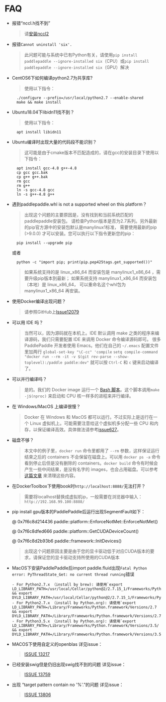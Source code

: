<a name="FAQ"></a>
# **FAQ**

- 报错“nccl.h找不到”

    > 请[安装nccl2](https://developer.nvidia.com/nccl/nccl-download)

- 报错`Cannot uninstall 'six'.`

    > 此问题可能与系统中已有Python有关，请使用`pip install paddlepaddle --ignore-installed six`（CPU）或`pip install paddlepaddle --ignore-installed six`（GPU）解决

- CentOS6下如何编译python2.7为共享库?

	> 使用以下指令：

		./configure --prefix=/usr/local/python2.7 --enable-shared
		make && make install

<!--TODO please add more F&Q parts here-->

- Ubuntu18.04下libidn11找不到？

	> 使用以下指令：

		apt install libidn11

- Ubuntu编译时出现大量的代码段不能识别？

	> 这可能是由于cmake版本不匹配造成的，请在gcc的安装目录下使用以下指令：

		apt install gcc-4.8 g++-4.8
		cp gcc gcc.bak
		cp g++ g++.bak
		rm gcc
		rm g++
		ln -s gcc-4.8 gcc
		ln -s g++-4.8 g++

- 遇到paddlepaddle.whl is not a supported wheel on this platform？

	> 出现这个问题的主要原因是，没有找到和当前系统匹配的paddlepaddle安装包。 请检查Python版本是否为2.7系列。另外最新的pip官方源中的安装包默认是manylinux1标准， 需要使用最新的pip (>9.0.0) 才可以安装。您可以执行以下指令更新您的pip：

		pip install --upgrade pip
	或者

		python -c "import pip; print(pip.pep425tags.get_supported())"

	> 如果系统支持的是 linux_x86_64 而安装包是 manylinux1_x86_64 ，需要升级pip版本到最新； 如果系统支持 manylinux1_x86_64 而安装包	 （本地）是 linux_x86_64， 可以重命名这个whl包为 manylinux1_x86_64 再安装。

- 使用Docker编译出现问题？

	> 请参照GitHub上[Issue12079](https://github.com/PaddlePaddle/Paddle/issues/12079)

- 可以用 IDE 吗？

  	> 当然可以，因为源码就在本机上。IDE 默认调用 make 之类的程序来编译源码，我们只需要配置 IDE 来调用 Docker 命令编译源码即可。
	  很多 PaddlePaddle 开发者使用 Emacs。他们在自己的 `~/.emacs` 配置文件里加两行
	  `global-set-key "\C-cc" 'compile`
      `setq compile-command "docker run --rm -it -v $(git rev-parse --show-toplevel):/paddle paddle:dev"`
	  就可以按 `Ctrl-C` 和 `c` 键来启动编译了。

- 可以并行编译吗？

  	> 是的。我们的 Docker image 运行一个 [Bash 脚本](https://github.com/PaddlePaddle/Paddle/blob/develop/paddle/scripts/paddle_build.sh)。这个脚本调用`make -j$(nproc)` 来启动和 CPU 核一样多的进程来并行编译。

- 在 Windows/MacOS 上编译很慢？

  	> Docker 在 Windows 和 MacOS 都可以运行。不过实际上是运行在一个 Linux 虚拟机上。可能需要注意给这个虚拟机多分配一些 CPU 和内存，以保证编译高效。具体做法请参考[issue627](https://github.com/PaddlePaddle/Paddle/issues/627)。

- 磁盘不够？

  	> 本文中的例子里，`docker run` 命令里都用了 `--rm` 参数，这样保证运行结束之后的 containers 不会保留在磁盘上。可以用 `docker ps -a` 命令看到停止后但是没有删除的 containers。`docker build` 命令有时候会产生一些中间结果，是没有名字的 images，也会占用磁盘。可以参考 [这篇文章](https://zaiste.net/posts/removing_docker_containers) 来清理这些内容。

- 在DockerToolbox下使用book时`http://localhost:8888/`无法打开？

   	> 需要将localhost替换成虚拟机ip，一般需要在浏览器中输入：`http://192.168.99.100:8888/`

- pip install gpu版本的PaddlePaddle后运行出现SegmentFault如下：

  	 @ 0x7f6c8d214436 paddle::platform::EnforceNotMet::EnforceNotMet()

   	 @ 0x7f6c8dfed666 paddle::platform::GetCUDADeviceCount()

  	 @ 0x7f6c8d2b93b6 paddle::framework::InitDevices()


   	> 出现这个问题原因主要是由于您的显卡驱动低于对应CUDA版本的要求，请保证您的显卡驱动支持所使用的CUDA版本


<a name="MACPRO"></a>

- MacOS下安装PaddlePaddle后import paddle.fluid出现`Fatal Python error: PyThreadState_Get: no current thread running`错误

	  - For Python2.7.x （install by brew): 请使用`export LD_LIBRARY_PATH=/usr/local/Cellar/python@2/2.7.15_1/Frameworks/Python.framework/Versions/2.7 && export DYLD_LIBRARY_PATH=/usr/local/Cellar/python@2/2.7.15_1/Frameworks/Python.framework/Versions/2.7`
	  - For Python2.7.x （install by Python.org): 请使用`export LD_LIBRARY_PATH=/Library/Frameworks/Python.framework/Versions/2.7 && export DYLD_LIBRARY_PATH=/Library/Frameworks/Python.framework/Versions/2.7`
	  - For Python3.5.x （install by Python.org): 请使用`export LD_LIBRARY_PATH=/Library/Frameworks/Python.framework/Versions/3.5/ && export DYLD_LIBRARY_PATH=/Library/Frameworks/Python.framework/Versions/3.5/`

<a name="OPENBLAS"></a>

- MACOS下使用自定义的openblas 详见issue：

  	> [ISSUE 13217](https://github.com/PaddlePaddle/Paddle/issues/13721)

- 已经安装swig但是仍旧出现swig找不到的问题 详见issue：

	>  [ISSUE 13759](https://github.com/PaddlePaddle/Paddle/issues/13759)

- 出现 “target pattern contain no '%'.”的问题 详见issue：

	> [ISSUE 13806](https://github.com/PaddlePaddle/Paddle/issues/13806)

